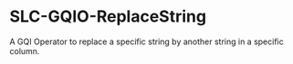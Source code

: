 # SLC-GQIO-ReplaceString
A GQI Operator to replace a specific string by another string in a specific column.
